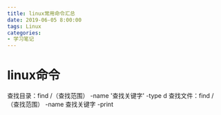 ```yaml
---
title: linux常用命令汇总
date: 2019-06-05 8:00:00
tags: Linux 
categories:
- 学习笔记
---
```

# linux命令
<!--more-->
查找目录：find /（查找范围） -name '查找关键字' -type d
查找文件：find /（查找范围） -name 查找关键字 -print